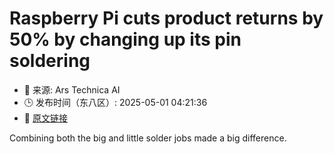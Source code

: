 # Raspberry Pi cuts product returns by 50% by changing up its pin soldering
- 📅 来源: Ars Technica AI
- 🕒 发布时间（东八区）: 2025-05-01 04:21:36
- 🔗 [原文链接](https://arstechnica.com/gadgets/2025/04/raspberry-pi-cuts-product-returns-by-50-by-changing-up-its-pin-soldering/)

Combining both the big and little solder jobs made a big difference.